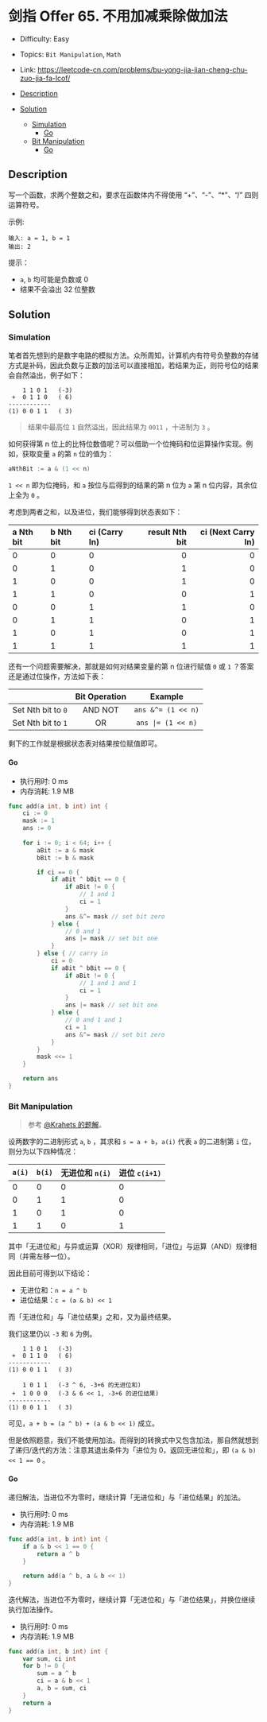 <!-- omit in toc -->
# 剑指 Offer 65.  不用加减乘除做加法

- Difficulty: Easy
- Topics: `Bit Manipulation`, `Math`
- Link: https://leetcode-cn.com/problems/bu-yong-jia-jian-cheng-chu-zuo-jia-fa-lcof/

- [Description](#description)
- [Solution](#solution)
  - [Simulation](#simulation)
    - [Go](#go)
  - [Bit Manipulation](#bit-manipulation)
    - [Go](#go-1)

## Description

写一个函数，求两个整数之和，要求在函数体内不得使用 “+”、“-”、“*”、“/” 四则运算符号。

示例:
```
输入: a = 1, b = 1
输出: 2
```

提示：

- `a`, `b` 均可能是负数或 0
- 结果不会溢出 32 位整数

## Solution

### Simulation

笔者首先想到的是数字电路的模拟方法。众所周知，计算机内有符号负整数的存储方式是补码，因此负数与正数的加法可以直接相加，若结果为正，则符号位的结果会自然溢出，例子如下：

```
    1 1 0 1   (-3)
 +  0 1 1 0   ( 6)
------------
(1) 0 0 1 1   ( 3)
```

> 结果中最高位 `1` 自然溢出，因此结果为 `0011` ，十进制为 `3` 。

如何获得第 n 位上的比特位数值呢？可以借助一个位掩码和位运算操作实现。例如，获取变量 `a` 的第 `n` 位的值为：

```go
aNthBit := a & (1 << n)
```

`1 << n` 即为位掩码，和 `a` 按位与后得到的结果的第 n 位为 `a` 第 n 位内容，其余位上全为 `0` 。

考虑到两者之和，以及进位，我们能够得到状态表如下：

| a Nth bit | b Nth bit | ci (Carry In) | result Nth bit | ci (Next Carry In) |
|:----|:----|:----|----:|----:|
|0|0|0|0|0|
|0|1|0|1|0|
|1|0|0|1|0|
|1|1|0|0|1|
|0|0|1|1|0|
|0|1|1|0|1|
|1|0|1|0|1|  
|1|1|1|1|1|

还有一个问题需要解决，那就是如何对结果变量的第 n 位进行赋值 `0` 或 `1` ？答案还是通过位操作，方法如下表：

|| Bit Operation | Example |
|----|:----:|:----:|
|Set Nth bit to `0` | AND NOT | `ans &^= (1 << n)` |
|Set Nth bit to `1` | OR | `ans \|= (1 << n)` |

剩下的工作就是根据状态表对结果按位赋值即可。

#### Go

- 执行用时: 0 ms
- 内存消耗: 1.9 MB

```go
func add(a int, b int) int {
    ci := 0
    mask := 1
    ans := 0
    
    for i := 0; i < 64; i++ {
        aBit := a & mask
        bBit := b & mask

        if ci == 0 {
            if aBit ^ bBit == 0 {
                if aBit != 0 {
                    // 1 and 1
                    ci = 1
                }
                ans &^= mask // set bit zero
            } else {
                // 0 and 1
                ans |= mask // set bit one
            }
        } else { // carry in
            ci = 0
            if aBit ^ bBit == 0 {
                if aBit != 0 {
                    // 1 and 1 and 1
                    ci = 1
                }
                ans |= mask // set bit one
            } else {
                // 0 and 1 and 1
                ci = 1
                ans &^= mask // set bit zero
            }
        }
        mask <<= 1
    }

    return ans
}
```

### Bit Manipulation

> 参考 [@Krahets 的题解](https://leetcode-cn.com/problems/bu-yong-jia-jian-cheng-chu-zuo-jia-fa-lcof/solution/mian-shi-ti-65-bu-yong-jia-jian-cheng-chu-zuo-ji-7/)。

设两数字的二进制形式 `a`, `b` ，其求和 `s = a + b`，`a(i)` 代表 `a` 的二进制第 `i` 位，则分为以下四种情况：

| `a(i)`	| `b(i)` | 无进位和 `n(i)`	| 进位 `c(i+1)` |
|----|----|----|-----|
| 0	| 0	| 0	| 0 |
| 0	| 1	| 1	| 0 |
| 1	| 0	| 1	| 0 |
| 1	| 1	| 0	| 1 |

其中「无进位和」与异或运算（XOR）规律相同，「进位」与运算（AND）规律相同（并需左移一位）。

因此目前可得到以下结论：
- 无进位和：`n = a ^ b`
- 进位结果：`c = (a & b) << 1`

而「无进位和」与「进位结果」之和，又为最终结果。

我们这里仍以 `-3` 和 `6` 为例。

```
    1 1 0 1   (-3)
 +  0 1 1 0   ( 6)
------------
(1) 0 0 1 1   ( 3)

    1 0 1 1   (-3 ^ 6, -3+6 的无进位和)
 +  1 0 0 0   (-3 & 6 << 1, -3+6 的进位结果)
------------
(1) 0 0 1 1   ( 3)
```

可见，`a + b = (a ^ b) + (a & b << 1)` 成立。

但是依照题意，我们不能使用加法。而得到的转换式中又包含加法，那自然就想到了递归/迭代的方法：注意其退出条件为「进位为 0，返回无进位和」，即 `(a & b) << 1 == 0` 。

#### Go

递归解法，当进位不为零时，继续计算「无进位和」与「进位结果」的加法。

- 执行用时: 0 ms
- 内存消耗: 1.9 MB

```go
func add(a int, b int) int {
    if a & b << 1 == 0 {
        return a ^ b
    }

    return add(a ^ b, a & b << 1)
}
```

迭代解法，当进位不为零时，继续计算「无进位和」与「进位结果」，并换位继续执行加法操作。

- 执行用时: 0 ms
- 内存消耗: 1.9 MB

```go
func add(a int, b int) int {
    var sum, ci int
    for b != 0 {
        sum = a ^ b
        ci = a & b << 1
        a, b = sum, ci
    }
    return a
}
```
